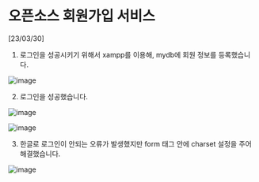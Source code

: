 # 오픈소스 회원가입 서비스

[23/03/30]
1. 로그인을 성공시키기 위해서 xampp를 이용해, mydb에 회원 정보를 등록했습니다.

![image](https://user-images.githubusercontent.com/116702472/228752210-c9cc6b38-9b4e-4eae-9b9b-59ec61153cc1.png)

2. 로그인을 성공했습니다.

![image](https://user-images.githubusercontent.com/116702472/228752273-862f7458-a554-48f3-9715-e611251c1816.png)

![image](https://user-images.githubusercontent.com/116702472/228752299-d583b800-921b-43ea-8b0b-fc1b23eb6cfd.png)

3. 한글로 로그인이 안되는 오류가 발생했지만 form 태그 안에 charset 설정을 주어 해결했습니다. 

![image](https://user-images.githubusercontent.com/116702472/228755330-c969b7fe-a642-4174-a95b-66680d3d0af3.png)

